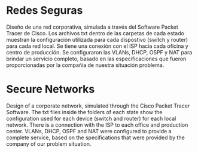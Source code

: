 # Redes Seguras
Diseño de una red corporativa, simulada a través del Software Packet Tracer de Cisco. Los archivos txt dentro de las carpetas de cada estado muestran la configuración utilizada para cada dispostivo (switch y router) para cada red local. Se tiene una conexión con el ISP hacia cada oficina y centro de producción. Se configuraron las VLANs, DHCP, OSPF y NAT para brindar un servicio completo, basado en las especificaciones que fueron proporcionadas por la compañía de nuestra situación problema.

# Secure Networks
Design of a corporate network, simulated through the Cisco Packet Tracer Software. The txt files inside the folders of each state show the configuration used for each device (switch and router) for each local network. There is a connection with the ISP to each office and production center. VLANs, DHCP, OSPF and NAT were configured to provide a complete service, based on the specifications that were provided by the company of our problem situation.
